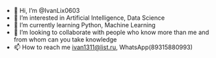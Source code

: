 - 👋 Hi, I’m @IvanLix0603
- 👀 I’m interested in Artificial Intelligence, Data Science 
- 🌱 I’m currently learning Python, Machine Learning
- 💞️ I’m looking to collaborate with people who know more than me and from whom can you take knowledge 
- 📫 How to reach me ivan1311@list.ru, WhatsApp(89315880993)

<!---
IvanLix0603/IvanLix0603 is a ✨ special ✨ repository because its `README.md` (this file) appears on your GitHub profile.
You can click the Preview link to take a look at your changes.
--->
